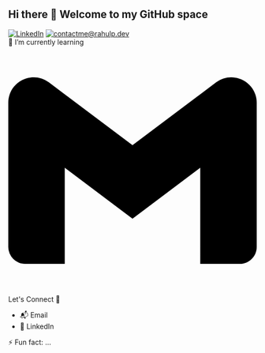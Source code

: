 ## Hi there 👋 Welcome to my GitHub space
[![LinkedIn](https://img.shields.io/badge/LinkedIn-0077B5?style=for-the-badge&logo=linkedin&message=opop&logoColor=white)](https://www.linkedin.com/in/rahul7218/) [![contactme@rahulp.dev](https://img.shields.io/badge/Gmail-D14836?style=for-the-badge&logo=gmail&logoColor=white)]()
<br>🌱 I’m currently learning
<svg role="img" viewBox="0 0 24 24" xmlns="http://www.w3.org/2000/svg"><title>Gmail</title><path d="M24 5.457v13.909c0 .904-.732 1.636-1.636 1.636h-3.819V11.73L12 16.64l-6.545-4.91v9.273H1.636A1.636 1.636 0 0 1 0 19.366V5.457c0-2.023 2.309-3.178 3.927-1.964L5.455 4.64 12 9.548l6.545-4.91 1.528-1.145C21.69 2.28 24 3.434 24 5.457z"/></svg>
Let's Connect 🔗<br>
- 📬 Email
- 💬 LinkedIn

⚡ Fun fact: ... <br>
